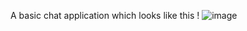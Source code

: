 A basic chat application which looks like this !
![image](https://github.com/shiwamraig/TechnicalProject/assets/93027661/0add715e-52c7-4127-8af4-4480a701cfad)

